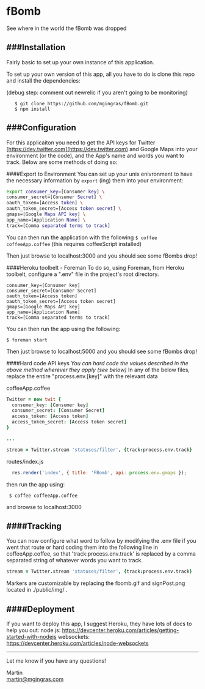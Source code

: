 fBomb
=====

See where in the world the fBomb was dropped

###Installation
---

Fairly basic to set up your own instance of this application.

To set up your own version of this app, all you have to do is clone this repo and install the dependencies:

(debug step: comment out newrelic if you aren't going to be monitoring)

```shell
   $ git clone https://github.com/mgingras/fBomb.git
   $ npm install
```

###Configuration
---

For this applicaiton you need to get the API keys for Twitter [https://dev.twitter.com](https://dev.twitter.com) and Google Maps into your environment (or the code), and the App's name and words you want to track. Below are some methods of doing so:

####Export to Environment
You can set up your unix enivronment to have the necessary information by ```export``` (ing) them into your environment:

```bash
export consumer_key=[Consumer key] \
consumer_secret=[Consumer Secret] \
oauth_token=[Access token] \
oauth_token_secret=[Access token secret] \
gmaps=[Google Maps API key] \
app_name=[Application Name] \
track=[Comma separated terms to track]
```

You can then run the application with the following ```$ coffee coffeeApp.coffee``` (this requires coffeeScript installed)

Then just browse to localhost:3000 and you should see some fBombs drop!

####Heroku toolbelt - Foreman
To do so, using Foreman, from Heroku toolbelt, configure a ".env" file in the project's root directory.

```env
consumer_key=[Consumer key]
consumer_secret=[Consumer Secret]
oauth_token=[Access token]
oauth_token_secret=[Access token secret]
gmaps=[Google Maps API key]
app_name=[Application Name]
track=[Comma separated terms to track]
```


You can then run the app using the following:

``` $ foreman start ``` 

Then just browse to localhost:5000 and you should see some fBombs drop!


####Hard code API keys
*You can hard code the values described in the above method wherever they apply (see below)*
In any of the below files, replace the entire "process.env.[key]" with the relevant data

coffeeApp.coffee
 
```coffee
Twitter = new twit {
  consumer_key: [Consumer key]
  consumer_secret: [Consumer Secret]
  access_token: [Access token]
  access_token_secret: [Access token secret]
}

...

stream = Twitter.stream 'statuses/filter', {track:process.env.track}

```
routes/index.js
```js
  res.render('index', { title: 'FBomb', api: process.env.gmaps });
```

then run the app using:

``` $ coffee coffeeApp.coffee```

and browse to localhost:3000

####Tracking
---

You can now configure what word to follow by modifying the .env file if you went that route or hard coding them into the following line in coffeeApp.coffee, so that 'track:process.env.track' is replaced by a comma separated string of whatever words you want to track.

```coffee
stream = Twitter.stream 'statuses/filter', {track:process.env.track}
```

Markers are customizable by replacing the fbomb.gif and signPost.png located in ./public/img/ . 


####Deployment
---
If you want to deploy this app, I suggest Heroku, they have lots of docs to help you out:
node.js: https://devcenter.heroku.com/articles/getting-started-with-nodejs
websockets: https://devcenter.heroku.com/articles/node-websockets


---

Let me know if you have any questions!

Martin   
<martin@mgingras.com>
